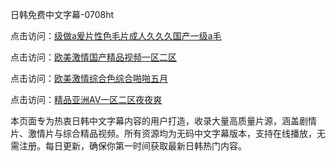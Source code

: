日韩免费中文字幕-0708ht

点击访问：<a href="https://heiliaoxqkkct.pages.dev">级做a爰片性色毛片成人久久久国产一级a毛</a>

点击访问：<a href="https://heiliaoxwd5i8.pages.dev">欧美激情国产精品视频一区二区</a>

点击访问：<a href="https://heiliaowzu4ur.pages.dev">欧美激情综合色综合啪啪五月</a>

点击访问：<a href="https://heiliaozj3tjd.pages.dev">精品亚洲AV一区二区夜夜爽</a>

本页面专为热衷日韩中文字幕内容的用户打造，收录大量高质量片源，涵盖剧情片、激情片与综合精品视频。所有资源均为无码中文字幕版本，支持在线播放，无需注册。每日更新，确保你第一时间获取最新日韩热门内容。

<span style="display:none;">[Canonical link](）</span>
